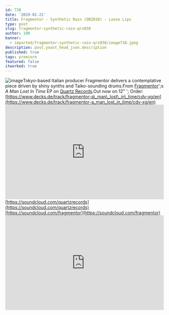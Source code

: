 ```yaml
---
id: 738
date: '2019-01-21'
title: Fragmentor - Synthetic Rain (QRZ038) - Loose Lips
type: post
slug: fragmentor-synthetic-rain-qrz038
author: 100
banner:
  - imported/fragmentor-synthetic-rain-qrz038/image738.jpeg
description: post.yoast_head_json.description
published: true
tags: premiere
featured: false
itworked: true
---
```

![image](../imported/fragmentor-synthetic-rain-qrz038/image738.jpeg)Tokyo-based Italian producer Fragmentor delivers a contemplative piece driven by shiny synths and Taiko-sounding drums.From [Fragmentor](https://www.residentadvisor.net/dj/fragmentor)';s _A Man Lost In Time_ EP on [Quartz Records](https://quartzrecords.bandcamp.com/).Out now on 12" '; Order: [https://www.decks.de/track/fragmentor-a\_man\_lost\_in\_time/cdv-xg/en](https://www.decks.de/track/fragmentor-a_man_lost_in_time/cdv-xg/en)<iframe width='100%' height='300' scrolling='no' frameborder='no' allow='autoplay' src='https://w.soundcloud.com/player/?url=https%3A//api.soundcloud.com/tracks/562425417&color=%23ff5500&auto_play=false&hide_related=false&show_comments=true&show_user=true&show_reposts=false&show_teaser=true'></iframe>[https://soundcloud.com/quartzrecords](https://soundcloud.com/quartzrecords)[https://soundcloud.com/fragmentor](https://soundcloud.com/fragmentor)<iframe width='100%' height='300' scrolling='no' frameborder='no' allow='autoplay' src='https://www.youtube.com/embed/5xeIzVamYQY'></iframe>
